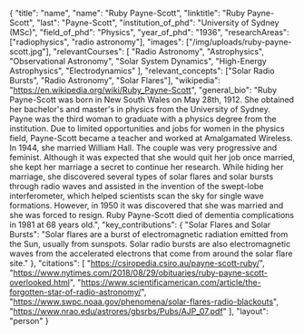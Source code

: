 {
  "title": "name",
  "name": "Ruby Payne-Scott",
  "linktitle": "Ruby Payne-Scott",
  "last": "Payne-Scott",
  "institution_of_phd": "University of Sydney (MSc)",
  "field_of_phd": "Physics",
  "year_of_phd": "1936",
  "researchAreas": ["radiophysics", "radio astronomy"],
  "images": ["/img/uploads/ruby-payne-scott.jpg"],
  "relevantCourses": [
    "Radio Astronomy",
    "Astrophysics",
    "Observational Astronomy",
    "Solar System Dynamics",
    "High-Energy Astrophysics",
    "Electrodynamics"
  ],
  "relevant_concepts": ["Solar Radio Bursts", "Radio Astronomy", "Solar Flares"],
  "wikipedia": "https://en.wikipedia.org/wiki/Ruby_Payne-Scott",
  "general_bio": "Ruby Payne-Scott was born in New South Wales on May 28th, 1912. She obtained her bachelor's and master's in physics from the University of Sydney. Payne was the third woman to graduate with a physics degree from the institution. Due to limited opportunities and jobs for women in the physics field, Payne-Scott became a teacher and worked at Amalgamated Wireless. In 1944, she married William Hall. The couple was very progressive and feminist. Although it was expected that she would quit her job once married, she kept her marriage a secret to continue her research. While hiding her marriage, she discovered several types of solar flares and solar bursts through radio waves and assisted in the invention of the swept-lobe interferometer, which helped scientists scan the sky for single wave formations. However, in 1950 it was discovered that she was married and she was forced to resign. Ruby Payne-Scott died of dementia complications in 1981 at 68 years old.",
  "key_contributions": {
    "Solar Flares and Solar Bursts": "Solar flares are a burst of electromagnetic radiation emitted from the Sun, usually from sunspots. Solar radio bursts are also electromagnetic waves from the accelerated electrons that come from around the solar flare site."
  },
  "citations": [
    "https://csiropedia.csiro.au/payne-scott-ruby/", 
    "https://www.nytimes.com/2018/08/29/obituaries/ruby-payne-scott-overlooked.html", 
    "https://www.scientificamerican.com/article/the-forgotten-star-of-radio-astronomy/", 
    "https://www.swpc.noaa.gov/phenomena/solar-flares-radio-blackouts", 
    "https://www.nrao.edu/astrores/gbsrbs/Pubs/AJP_07.pdf"
  ],
  "layout": "person"
}
